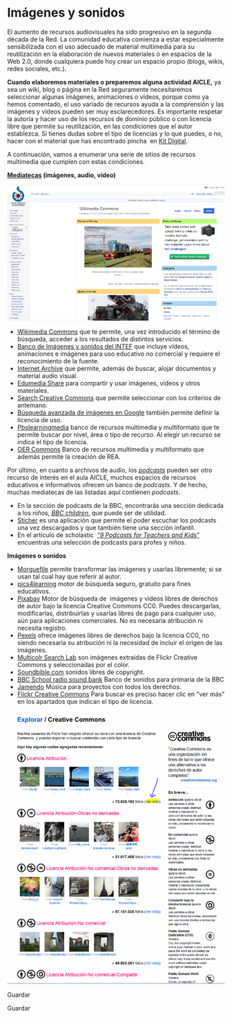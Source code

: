 # Imágenes y sonidos

El aumento de recursos audiovisuales ha sido progresivo en la segunda década de la Red. La comunidad educativa comienza a estar especialmente sensibilizada con el uso adecuado de material multimedia para su reutilización en la elaboración de nuevos materiales o en espacios de la Web 2.0, donde cualquiera puede hoy crear un espacio propio (blogs, wikis, redes sociales, etc.).

**Cuando elaboremos materiales o preparemos alguna actividad AICLE,** ya sea un wiki, blog o página en la Red seguramente necesitaremos seleccionar algunas imágenes, animaciones o vídeos, porque como ya hemos comentado, el uso variado de recursos ayuda a la comprensión y las imágenes y vídeos pueden ser muy esclarecedores. Es importante respetar la autoría y hacer uso de los recursos de dominio público o con licencia libre que permite su reutilización, en las condiciones que el autor establezca. Si tienes dudas sobre el tipo de licencias y lo qué puedes, o no, hacer con el material que has encontrado pincha  en [Kit Digital](http://formacion.educalab.es/mod/imscp/view.php?id=39677).  

A continuación, vamos a enumerar una serie de sitios de recursos multimedia que cumplen con estas condiciones.

**[Mediatecas](https://es.wikipedia.org/wiki/Mediateca "Mediateca") (imágenes, audio, vídeo)**


![REA AICLE bloque 2 wikimedia commons](img/wikimideia_commons_bloque_2_p6.png "wikimedia commons")


*   [Wikimedia Commons](http://commons.wikimedia.org/wiki/Main_Page) que te permite, una vez introducido el término de búsqueda, acceder a los resultados de distintos servicios.
*   [Banco de Imágenes y sonidos del INTEF](http://recursostic.educacion.es/bancoimagenes/web/) que incluye vídeos, animaciones e imágenes para uso educativo no comercial y requiere el reconocimiento de la fuente.
*   [Internet Archive](http://www.archive.org/ "Internet Archive") que permite, además de buscar, alojar documentos y material audio visual.
*   [Edumedia Share](http://www.edumedia-share.com/ "Edumedia share") para compartir y usar imágenes, vídeos y otros materiales.
*   [Search Creative Commons](http://search.creativecommons.org/ "Search Creative Commons") que permite seleccionar con los criterios de antemano.
*   [Búsqueda avanzada de imágenes en Google](https://www.google.com/advanced_image_search?hl=es "Búsqueda avanzada de Google") también permite definir la licencia de uso.
*   [Pbslearningmedia](http://www.pbslearningmedia.org) banco de recursos multimedia y multiformato que te permite buscar por nivel, área o tipo de recurso. Al elegir un recurso se indica el tipo de licencia.
*   [OER Commons](https://www.oercommons.org/) Banco de recursos multimedia y multiformato que además permite la creación de REA.

Por último, en cuanto a archivos de audio, los _[podcasts](http://es.wikipedia.org/wiki/Podcasting "Podcasts")_ pueden ser otro recurso de interés en el aula AICLE, muchos espacios de recursos educativos e informativos ofrecen un banco de _podcasts_. Y de hecho, muchas mediatecas de las listadas aquí contienen _podcasts_.

*   En la sección de podcasts de la BBC, encontrarás una sección dedicada a los niños, _[BBC children](http://www.bbc.co.uk/podcasts/genre/childrens)_, que puede ser de utilidad.
*   [Sticher](http://www.stitcher.com/podcast/podcast-kid) es una aplicación que permite el poder escuchar los podcasts una vez descargados y que también tiene una sección infantil.
*   En el artículo de scholastic  [“_9 Podcasts for Teachers and Kids_”](http://www.scholastic.com/teachers/article/9-podcasts-teachers-and-kids) encuentras una selección de podcasts para profes y niños.

**Imágenes o sonidos**

*   [Morguefile](http://www.morguefile.com/archive/ "Morguefile pictures") permite transformar las imágenes y usarlas libremente; si se usan tal cual hay que referir al autor.
*   [pics4learning](http://www.pics4learning.com/) motor de búsqueda seguro, gratuito para fines educativos.
*   [Pixabay](https://pixabay.com/es/photos/?cat=education) Motor de búsqueda de  imágenes y videos libres de derechos de autor bajo la licencia Creative Commons CC0. Puedes descargarlas, modificarlas, distribuirlas y usarlas libres de pago para cualquier uso, aún para aplicaciones comerciales. No es necesaria atribución ni necesita registro.
*   [Pexels](https://intef.sharepoint.com/FORMACION_en_RED/Documentos%20compartidos/Formacion_en_RED/Moodle/Tutorizadosenlinea2017/Institucionales/AICLE_CNIIE/pics4learning%20motor%20de%20búsqueda%20seguro,%20gratuito%20para%20fines%20educativos.) ofrece imágenes libres de derechos bajo la licencia CC0, no siendo necesaria su atribución ni la necesidad de incluir el origen de las imágenes.
*   [Multicolr Search Lab](http://labs.tineye.com/multicolr/ "Multicolor search Lab") son imágenes extraídas de Flickr Creative Commons y seleccionadas por el color.
*   [Soundbible.com](http://www.pdsounds.org/catalog "Soundbible") sonidos libres de copyright.
*   [BBC School radio sound bank](http://www.bbc.co.uk/schoolradio/subjects/earlylearning/stimulussounds) Banco de sonidos para primaria de la BBC
*   [Jamendo](https://licensing.jamendo.com/es/catalogo) Música para proyectos con todos los derechos.
*   [Flickr Creative Commons](http://www.flickr.com/creativecommons/ "Flickr creative commons") Para buscar es preciso hacer clic en "ver más" en los apartados que indican el tipo de licencia.


![REA AICLE bloque 2 creative commons](img/creative_commons_bloque_2_p_8.png "creative commons")


Guardar

Guardar